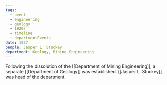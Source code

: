 ```yaml
---
tags:
  - event
  - engineering
  - geology
  - 1920s
  - timeline
  - departmentEvents
date: 1927
people: Jasper L. Stuckey
department: Geology, Mining Engineering
---
```

<span
	  class='ob-timelines' 
	  data-date='1927'  
	  data-class='orange'> 
</span>

Following the dissolution of the [[Department of Mining Engineering]], a separate [[Department of Geology]] was established. [[Jasper L. Stuckey]] was head of the department.